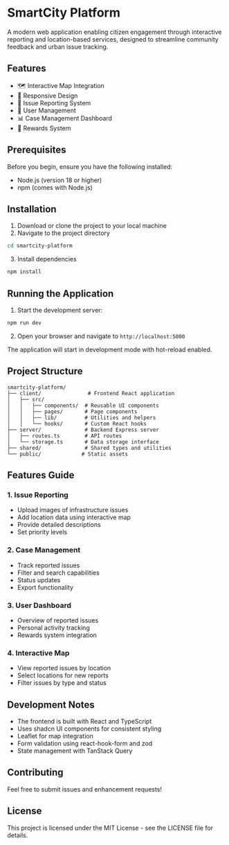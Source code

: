 # SmartCity Platform

A modern web application enabling citizen engagement through interactive reporting and location-based services, designed to streamline community feedback and urban issue tracking.

## Features

- 🗺️ Interactive Map Integration
- 📱 Responsive Design
- 📝 Issue Reporting System
- 👥 User Management
- 📊 Case Management Dashboard
- 🎁 Rewards System

## Prerequisites

Before you begin, ensure you have the following installed:
- Node.js (version 18 or higher)
- npm (comes with Node.js)

## Installation

1. Download or clone the project to your local machine
2. Navigate to the project directory
```bash
cd smartcity-platform
```
3. Install dependencies
```bash
npm install
```

## Running the Application

1. Start the development server:
```bash
npm run dev
```
2. Open your browser and navigate to `http://localhost:5000`

The application will start in development mode with hot-reload enabled.

## Project Structure

```
smartcity-platform/
├── client/               # Frontend React application
│   ├── src/
│   │   ├── components/  # Reusable UI components
│   │   ├── pages/       # Page components
│   │   ├── lib/         # Utilities and helpers
│   │   └── hooks/       # Custom React hooks
├── server/              # Backend Express server
│   ├── routes.ts        # API routes
│   └── storage.ts       # Data storage interface
├── shared/              # Shared types and utilities
└── public/             # Static assets
```

## Features Guide

### 1. Issue Reporting
- Upload images of infrastructure issues
- Add location data using interactive map
- Provide detailed descriptions
- Set priority levels

### 2. Case Management
- Track reported issues
- Filter and search capabilities
- Status updates
- Export functionality

### 3. User Dashboard
- Overview of reported issues
- Personal activity tracking
- Rewards system integration

### 4. Interactive Map
- View reported issues by location
- Select locations for new reports
- Filter issues by type and status

## Development Notes

- The frontend is built with React and TypeScript
- Uses shadcn UI components for consistent styling
- Leaflet for map integration
- Form validation using react-hook-form and zod
- State management with TanStack Query

## Contributing

Feel free to submit issues and enhancement requests!

## License

This project is licensed under the MIT License - see the LICENSE file for details.
